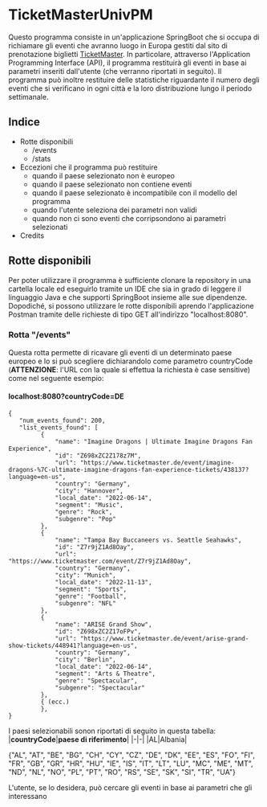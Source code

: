 # TicketMasterUnivPM
Questo programma consiste in un'applicazione SpringBoot che si occupa di richiamare gli eventi che avranno luogo in Europa gestiti dal sito di prenotazione biglietti [TicketMaster](https://www.ticketmaster.it). In particolare, attraverso l'Application Programming Interface (API), il programma restituirà gli eventi in base ai parametri inseriti dall'utente (che verranno riportati in seguito). Il programma può inoltre restituire delle statistiche riguardante il numero degli eventi che si verificano in ogni città e la loro distribuzione lungo il periodo settimanale.

## Indice
* Rotte disponibili
  * /events
  * /stats
* Eccezioni che il programma può restituire
  * quando il paese selezionato non è europeo
  * quando il paese selezionato non contiene eventi
  * quando il paese selezionato è incompatibile con il modello del programma
  * quando l'utente seleziona dei parametri non validi
  * quando non ci sono eventi che corripsondono ai parametri selezionati
* Credits

## Rotte disponibili
Per poter utilizzare il programma è sufficiente clonare la repository in una cartella locale ed eseguirlo tramite un IDE che sia in grado di leggere il linguaggio Java e che supporti SpringBoot insieme alle sue dipendenze. Dopodiché, si possono utilizzare le rotte disponibili aprendo l'applicazione Postman tramite delle richieste di tipo GET all'indirizzo "localhost:8080".

### Rotta "/events"
Questa rotta permette di ricavare gli eventi di un determinato paese europeo e lo si può scegliere dichiarandolo come parametro countryCode (**ATTENZIONE**: l'URL con la quale si effettua la richiesta è case sensitive) come nel seguente esempio:

#### localhost:8080?countryCode=DE

    {
       "num_events_found": 200,
       "list_events_found": [
             {
                 "name": "Imagine Dragons | Ultimate Imagine Dragons Fan Experience",
                 "id": "Z698xZC2Z178z7M",
                 "url": "https://www.ticketmaster.de/event/imagine-dragons-%7C-ultimate-imagine-dragons-fan-experience-tickets/438137?language=en-us",
                 "country": "Germany",
                 "city": "Hannover",
                 "local_date": "2022-06-14",
                 "segment": "Music",
                 "genre": "Rock",
                 "subgenre": "Pop"
             },
             {
                 "name": "Tampa Bay Buccaneers vs. Seattle Seahawks",
                 "id": "Z7r9jZ1Ad8Oay",
                 "url": "https://www.ticketmaster.com/event/Z7r9jZ1Ad8Oay",
                 "country": "Germany",
                 "city": "Munich",
                 "local_date": "2022-11-13",
                 "segment": "Sports",
                 "genre": "Football",
                 "subgenre": "NFL"
             },
             {
                 "name": "ARISE Grand Show",
                 "id": "Z698xZC2Z17oFPv",
                 "url": "https://www.ticketmaster.de/event/arise-grand-show-tickets/448941?language=en-us",
                 "country": "Germany",
                 "city": "Berlin",
                 "local_date": "2022-06-14",
                 "segment": "Arts & Theatre",
                 "genre": "Spectacular",
                 "subgenre": "Spectacular"
             },
             { (ecc.)
             },
    }    
    
I paesi selezionabili sonon riportati di seguito in questa tabella:
|**countryCode**|**paese di riferimento**|
|-|-|
|AL|Albania|



{"AL", "AT", "BE", "BG", "CH", "CY", "CZ", "DE", "DK", "EE", "ES", "FO",
            "FI", "FR", "GB", "GR", "HR", "HU", "IE", "IS", "IT", "LT", "LU", "MC", "ME", "MT", "ND", "NL", "NO", "PL",
            "PT", "RO", "RS", "SE", "SK", "SI", "TR", "UA"}

L'utente, se lo desidera, può cercare gli eventi in base ai parametri che gli interessano
